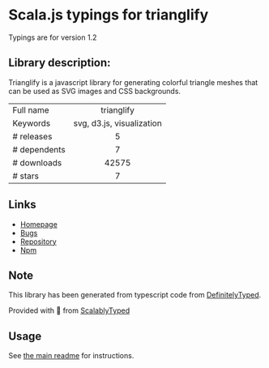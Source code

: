 
# Scala.js typings for trianglify

Typings are for version 1.2

## Library description:
Trianglify is a javascript library for generating colorful triangle meshes that can be used as SVG images and CSS backgrounds.

|                    |                 |
| ------------------ | :-------------: |
| Full name          | trianglify |
| Keywords           | svg, d3.js, visualization |
| # releases         | 5 |
| # dependents       | 7 |
| # downloads        | 42575 |
| # stars            | 7 |

## Links
- [Homepage](https://github.com/qrohlf/trianglify)
- [Bugs](https://github.com/qrohlf/trianglify/issues)
- [Repository](https://github.com/qrohlf/trianglify)
- [Npm](https://www.npmjs.com/package/trianglify)
    


## Note
This library has been generated from typescript code from [DefinitelyTyped](https://definitelytyped.org).

Provided with :purple_heart: from [ScalablyTyped](https://github.com/oyvindberg/ScalablyTyped)

## Usage
See [the main readme](../../readme.md) for instructions.


